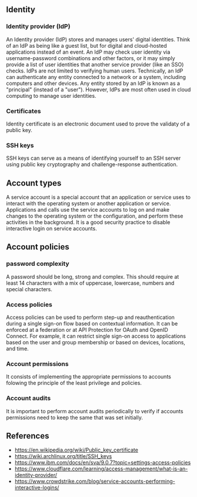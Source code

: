 ## Identity
### Identity provider (IdP)
An Identity provider (IdP) stores and manages users' digital identities. Think of an IdP as being like a guest list, but for digital and cloud-hosted applications instead of an event. An IdP may check user identity via username-password combinations and other factors, or it may simply provide a list of user identities that another service provider (like an SSO) checks. IdPs are not limited to verifying human users. Technically, an IdP can authenticate any entity connected to a network or a system, including computers and other devices. Any entity stored by an IdP is known as a "principal" (instead of a "user"). However, IdPs are most often used in cloud computing to manage user identities.
### Certificates
Identity certificate is an electronic document used to prove the validaty of a public key.
### SSH keys
SSH keys can serve as a means of identifying yourself to an SSH server using public key cryptography and challenge-response authentication.

## Account types
A service account is a special account that an application or service uses to interact with the operating system or another application or service. Applications and calls use the service accounts to log on and make changes to the operating system or the configuration, and perform these activities in the background. It is a good security practice to disable interactive login on service accounts. 

## Account policies
### password complexity
A password should be long, strong and complex. This should require at least 14 characters with a mix of uppercase, lowercase, numbers and special characters.
### Access policies
Access policies can be used to perform step-up and reauthentication during a single sign-on flow based on contextual information. It can be enforced at a federation or at API Protection for OAuth and OpenID Connect. For example, it can restrict single sign-on access to applications based on the user and group membership or based on devices, locations, and time.
### Account permissions
It consists of implementing the appropriate permissions to accounts folowing the principle of the least privilege and policies.
### Account audits
It is important to perform account audits periodically to verify if accounts permissions need to keep the same that was set initially.

## References
- https://en.wikipedia.org/wiki/Public_key_certificate
- https://wiki.archlinux.org/title/SSH_keys
- https://www.ibm.com/docs/en/sva/9.0.7?topic=settings-access-policies
- https://www.cloudflare.com/learning/access-management/what-is-an-identity-provider/
- https://www.crowdstrike.com/blog/service-accounts-performing-interactive-logins/
